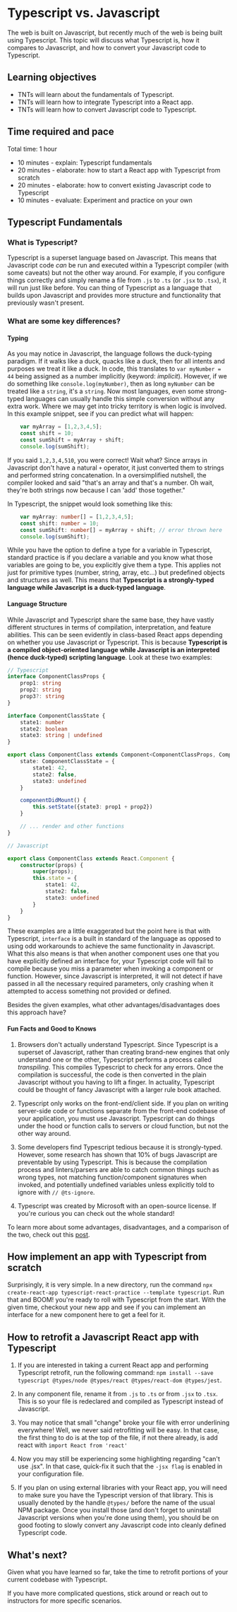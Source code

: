 # Typescript vs. Javascript

The web is built on Javascript, but recently much of the web is being built using Typescript. This topic will discuss what Typescript is, how it compares to Javascript, and how to convert your Javascript code to Typescript.

## Learning objectives

* TNTs will learn about the fundamentals of Typescript.
* TNTs will learn how to integrate Typescript into a React app.
* TNTs will learn how to convert Javascript code to Typescript.

## Time required and pace

Total time: 1 hour

* 10 minutes - explain: Typescript fundamentals
* 20 minutes - elaborate: how to start a React app with Typescript from scratch
* 20 minutes - elaborate: how to convert existing Javascript code to Typescript
* 10 minutes - evaluate: Experiment and practice on your own

## Typescript Fundamentals

### What is Typescript?

Typescript is a superset language based on Javascript. This means that Javascript code *can* be run and executed within a Typescript compiler (with some caveats) but not the other way around. For example, if you configure things correctly and simply rename a file from `.js` to `.ts` (or `.jsx` to `.tsx`), it will run just like before. You can thing of Typescript as a language that builds upon Javascript and provides more structure and functionality that previously wasn't present.

### What are some key differences?

#### Typing

As you may notice in Javascript, the language follows the duck-typing paradigm. If it walks like a duck, quacks like a duck, then for all intents and purposes we treat it like a duck. In code, this translates to `var myNumber = 44` being assigned as a number implicitly (keyword: *implicit*). However, if we do something like `console.log(myNumber)`, then as long `myNumber` can be treated like a `string`, it's a `string`. Now most languages, even some strong-typed languages can usually handle this simple conversion without any extra work. Where we may get into tricky territory is when logic is involved. In this example snippet, see if you can predict what will happen:

```js
    var myArray = [1,2,3,4,5];
    const shift = 10;
    const sumShift = myArray + shift;
    console.log(sumShift);
```

If you said `1,2,3,4,510`, you were correct! Wait what? Since arrays in Javascript don't have a natural `+` operator, it just converted them to strings and performed string concatenation. In a oversimplified nutshell, the compiler looked and said "that's an array and that's a number. Oh wait, they're both strings now because I can 'add' those together."

In Typescript, the snippet would look something like this:

```ts
    var myArray: number[] = [1,2,3,4,5];
    const shift: number = 10;
    const sumShift: number[] = myArray + shift; // error thrown here
    console.log(sumShift);
```

While you have the option to define a type for a variable in Typescript, standard practice is if you declare a variable and you know what those variables are going to be, you explicitly give them a type. This applies not just for primitive types (number, string, array, etc...) but predefined objects and structures as well. This means that **Typescript is a strongly-typed language while Javascript is a duck-typed language**.


#### Language Structure

While Javascript and Typescript share the same base, they have vastly different structures in terms of compilation, interpretation, and feature abilities. This can be seen evidently in class-based React apps depending on whether you use Javascript or Typescript. This is because **Typescript is a compiled object-oriented language while Javascript is an interpreted (hence duck-typed) scripting language**. Look at these two examples:

```ts
// Typescript
interface ComponentClassProps {
    prop1: string
    prop2: string
    prop3?: string
}

interface ComponentClassState {
    state1: number
    state2: boolean
    state3: string | undefined
}

export class ComponentClass extends Component<ComponentClassProps, ComponentClassState> {
    state: ComponentClassState = {
        state1: 42,
        state2: false,
        state3: undefined
    }

    componentDidMount() {
        this.setState({state3: prop1 + prop2})
    }

    // ... render and other functions
}

// Javascript

export class ComponentClass extends React.Component {
    constructor(props) {
        super(props);
        this.state = {        
            state1: 42,
            state2: false,
            state3: undefined
        }
    }
}
```

These examples are a little exaggerated but the point here is that with Typescript, `interface` is a built in standard of the language as opposed to using odd workarounds to achieve the same functionality in Javascript. What this also means is that when another component uses one that you have explicitly defined an interface for, your Typescript code will fail to compile because you miss a parameter when invoking a component or function. However, since Javascript is interpreted, it will not detect if have passed in all the necessary required parameters, only crashing when it attempted to access something not provided or defined. 

Besides the given examples, what other advantages/disadvantages does this approach have?

#### Fun Facts and Good to Knows

1. Browsers don't actually understand Typescript. Since Typescript is a superset of Javascript, rather than creating brand-new engines that only understand one or the other, Typescript performs a process called *transpiling*. This compiles Typescript to check for any errors. Once the compilation is successful, the code is then converted in the plain Javascript without you having to lift a finger. In actuality, Typescript could be thought of fancy Javascript with a larger rule book attached.

2. Typescript only works on the front-end/client side. If you plan on writing server-side code or functions separate from the front-end codebase of your application, you must use Javascript. Typescript can do things under the hood or function calls to servers or cloud function, but not the other way around.

3. Some developers find Typescript tedious because it is strongly-typed. However, some research has shown that 10% of bugs Javascript are preventable by using Typescript. This is because the compilation process and linters/parsers are able to catch common things such as wrong types, not matching function/component signatures when invoked, and potentially undefined variables unless explicitly told to ignore with `// @ts-ignore`.

4. Typescript was created by Microsoft with an open-source license. If you're curious you can check out the whole standard!

To learn more about some advantages, disadvantages, and a comparison of the two, check out this [post](https://byjus.com/gate/difference-between-typescript-and-javascript/).


## How implement an app with Typescript from scratch

Surprisingly, it is very simple. In a new directory, run the command `npx create-react-app typescript-react-practice --template typescript`. Run that and BOOM! you're ready to roll with Typescript from the start. With the given time, checkout your new app and see if you can implement an interface for a new component here to get a feel for it.

## How to retrofit a Javascript React app with Typescript

1. If you are interested in taking a current React app and performing Typescript retrofit, run the following command: `npm install --save typescript @types/node @types/react @types/react-dom @types/jest`.

2. In any component file, rename it from `.js` to `.ts` or from `.jsx` to `.tsx`. This is so your file is redeclared and compiled as Typescript instead of Javascript.

3. You may notice that small "change" broke your file with error underlining everywhere! Well, we never said retrofitting will be easy. In that case, the first thing to do is at the top of the file, if not there already, is add react with `import React from 'react'`

4. Now you may still be experiencing some highlighting regarding "can't use .jsx". In that case, quick-fix it such that the `-jsx flag` is enabled in your configuration file.

5. If you plan on using external libraries with your React app, you will need to make sure you have the Typescript version of that library. This is usually denoted by the handle `@types/` before the name of the usual NPM package. Once you install those (and don't forget to uninstall Javascript versions when you're done using them), you should be on good footing to slowly convert any Javascript code into cleanly defined Typescript code.


## What's next?

Given what you have learned so far, take the time to retrofit portions of your current codebase with Typescript.

If you have more complicated questions, stick around or reach out to instructors for more specific scenarios.